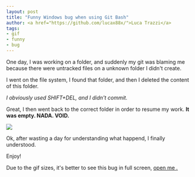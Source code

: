 ```yaml
---
layout: post
title: "Funny Windows bug when using Git Bash"
author: <a href="https://github.com/lucax88x/">Luca Trazzi</a>
tags:
- gif
- funny
- bug
---
```


One day, I was working on a folder, and suddenly my git was blaming me because there were  untracked files on a unknown folder I didn't create.

I went on the file system, I found that folder, and then I deleted the content of this folder. 

*I obviously used SHIFT+DEL, and I didn't commit.*

Great, I then went back to the correct folder in order to resume my work. **It was empty. NADA. VOID.**

![](https://media.giphy.com/media/NviswhEj82Vr2/giphy.gif)

Ok, after wasting a day for understanding what happend, I finally understood.

Enjoy!

Due to the gif sizes, it's better to see this bug in full screen, <a href="/videos/funny-windows-bug.gif">open me <i class="fa fa-video-camera"><i>.</a>